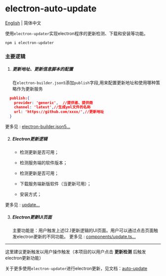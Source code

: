 # electron-auto-update

[English](README.md) | 简体中文

使用`electron-updater`实现electron程序的更新检测、下载和安装等功能。

```sh
npm i electron-updater
```

### 主要逻辑

1. ##### 更新地址、更新信息脚本的配置

   在`electron-builder.json5`添加`publish`字段,用来配置更新地址和使用哪种策略作为更新服务

``` json
  publish:{ 
    provider: 'generic',  //提供者、提供商
    channel: 'latest',//生成yml文件的名称
    url: 'https://github.com/xxxx/',//更新地址
  }
```

更多见 : [electron-builder.json5...](xxx)

2. ##### Electron更新逻辑

   - 检测更新是否可用；

   - 检测服务端的软件版本；

   - 检测更新是否可用；

   - 下载服务端新版软件（当更新可用）；
   - 安装方式；

  更多见 : [update...](https://github.com/electron-vite/electron-vite-react/blob/main/electron/main/update.ts)

3. ##### Electron更新UI页面

    主要功能是：用户触发上述(2.)更新逻辑的UI页面。用户可以通过点击页面触发electron更新的不同功能。
    更多见 : [components/update.ts...](https://github.com/electron-vite/electron-vite-react/tree/main/src/components/update/index.tsx)

---

这里建议更新触发以用户操作触发（本项目的以用户点击 **更新检测** 后触发electron更新功能）

关于更多使用`electron-updater`进行electron更新，见文档：[auto-update](https://www.electron.build/.html)
